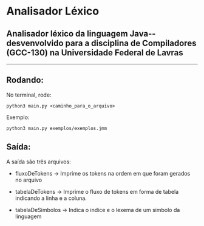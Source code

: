 # Analisador Léxico
## Analisador léxico da linguagem Java-- desvenvolvido para a disciplina de Compiladores (GCC-130) na Universidade Federal de Lavras

---
## Rodando:

No terminal, rode:

```
python3 main.py <caminho_para_o_arquivo>
```

Exemplo:

```
python3 main.py exemplos/exemplos.jmm
```

## Saída:

A saída são três arquivos:


* fluxoDeTokens -> Imprime os tokens na ordem em que foram gerados no arquivo

* tabelaDeTokens -> Imprime o fluxo de tokens em forma de tabela indicando a linha e a coluna.

* tabelaDeSimbolos -> Indica o indice e o lexema de um simbolo da linguagem

